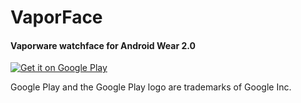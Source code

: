 # VaporFace

#### Vaporware watchface for Android Wear 2.0

<a href='https://play.google.com/store/apps/details?id=io.lerk.vaporface&pcampaignid=MKT-Other-global-all-co-prtnr-py-PartBadge-Mar2515-1'><img alt='Get it on Google Play' src='https://play.google.com/intl/en_us/badges/images/generic/en_badge_web_generic.png'/></a>

Google Play and the Google Play logo are trademarks of Google Inc.
